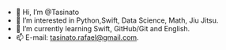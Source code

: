 - 👋 Hi, I’m @Tasinato
- 👀 I’m interested in Python,Swift, Data Science, Math, Jiu Jitsu.
- 🌱 I’m currently learning Swift, GitHub/Git and English.
- 📫 E-mail: tasinato.rafael@gmail.com.

<!---
Tasinato/Tasinato is a ✨ special ✨ repository because its `README.md` (this file) appears on your GitHub profile.
You can click the Preview link to take a look at your changes.
--->
